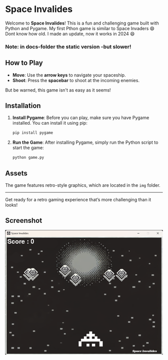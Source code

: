 # Space Invalides 
Welcome to **Space Invalides**! This is a fun and challenging game built with Python and Pygame. My first Pthon game is similar to Space Invaders 😄 Dont know how old. I made an update, now it works in 2024 😄
### Note: in docs-folder the static version -but slower!
## How to Play

- **Move**: Use the **arrow keys** to navigate your spaceship.
- **Shoot**: Press the **spacebar** to shoot at the incoming enemies.

But be warned, this game isn't as easy as it seems!

## Installation

1. **Install Pygame**: Before you can play, make sure you have Pygame installed. You can install it using pip:

    ```bash
    pip install pygame
    ```

2. **Run the Game**: After installing Pygame, simply run the Python script to start the game:

    ```bash
    python game.py
    ```

## Assets

The game features retro-style graphics, which are located in the `img` folder.

---

Get ready for a retro gaming experience that’s more challenging than it looks!

## Screenshot
![Space Invaliedes](img/screenshot.png)

